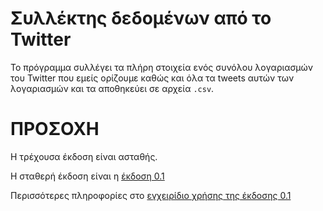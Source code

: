 # Συλλέκτης δεδομένων από το Twitter

Το πρόγραμμα συλλέγει τα πλήρη στοιχεία ενός συνόλου λογαριασμών 
του Twitter που εμείς ορίζουμε καθώς και όλα τα tweets αυτών των
λογαριασμών και τα αποθηκεύει σε αρχεία `.csv`.

# ΠΡΟΣΟΧΗ

Η τρέχουσα έκδοση είναι ασταθής.

Η σταθερή έκδοση είναι η [έκδοση 0.1](https://github.com/Protonotarios/get-tweets/tree/version01)

Περισσότερες πληροφορίες στο [εγχειρίδιο χρήσης της έκδοσης 0.1](https://get-tweets.readthedocs.io/el/version01/)
